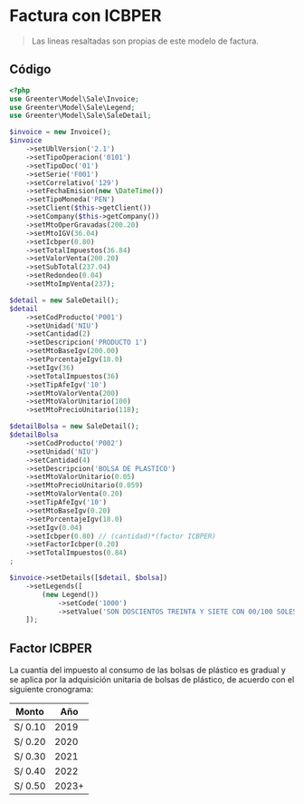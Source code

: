 # Factura con ICBPER

> Las lineas resaltadas son propias de este modelo de factura.

## Código

```php hl_lines="19 54 55"
<?php
use Greenter\Model\Sale\Invoice;
use Greenter\Model\Sale\Legend;
use Greenter\Model\Sale\SaleDetail;

$invoice = new Invoice();
$invoice
    ->setUblVersion('2.1')
    ->setTipoOperacion('0101')
    ->setTipoDoc('01')
    ->setSerie('F001')
    ->setCorrelativo('129')
    ->setFechaEmision(new \DateTime())
    ->setTipoMoneda('PEN')
    ->setClient($this->getClient())
    ->setCompany($this->getCompany())
    ->setMtoOperGravadas(200.20)
    ->setMtoIGV(36.04)
    ->setIcbper(0.80)
    ->setTotalImpuestos(36.84)
    ->setValorVenta(200.20)
    ->setSubTotal(237.04)
    ->setRedondeo(0.04)
    ->setMtoImpVenta(237);

$detail = new SaleDetail();
$detail
    ->setCodProducto('P001')
    ->setUnidad('NIU')
    ->setCantidad(2)
    ->setDescripcion('PRODUCTO 1')
    ->setMtoBaseIgv(200.00)
    ->setPorcentajeIgv(18.0)
    ->setIgv(36)
    ->setTotalImpuestos(36)
    ->setTipAfeIgv('10')
    ->setMtoValorVenta(200)
    ->setMtoValorUnitario(100)
    ->setMtoPrecioUnitario(118);

$detailBolsa = new SaleDetail();
$detailBolsa
    ->setCodProducto('P002')
    ->setUnidad('NIU')
    ->setCantidad(4)
    ->setDescripcion('BOLSA DE PLASTICO')
    ->setMtoValorUnitario(0.05)
    ->setMtoPrecioUnitario(0.059)
    ->setMtoValorVenta(0.20)
    ->setTipAfeIgv('10')
    ->setMtoBaseIgv(0.20)
    ->setPorcentajeIgv(18.0)
    ->setIgv(0.04)
    ->setIcbper(0.80) // (cantidad)*(factor ICBPER)
    ->setFactorIcbper(0.20)
    ->setTotalImpuestos(0.84)
;

$invoice->setDetails([$detail, $bolsa])
    ->setLegends([
        (new Legend())
            ->setCode('1000')
            ->setValue('SON DOSCIENTOS TREINTA Y SIETE CON 00/100 SOLES')
    ]);
```


## Factor ICBPER

La cuantía del impuesto al consumo de las bolsas de plástico es gradual y se aplica por la adquisición unitaria de bolsas de plástico, de acuerdo con el siguiente cronograma: 

Monto   | Año   |
--------|-------|
S/ 0.10 | 2019  |
S/ 0.20 | 2020  |
S/ 0.30 | 2021  |
S/ 0.40 | 2022  |
S/ 0.50 | 2023+ |

